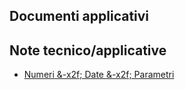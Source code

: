 ## Documenti applicativi

## Note tecnico/applicative
- [Numeri &-x2f; Date &-x2f; Parametri](Sorgenti/MB/DOC/C£BASE_N1)
